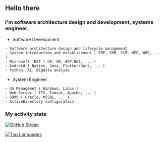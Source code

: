 ## Hello there

### I'm software architecture design and development, systems engineer.

- Software Development
```
- Software architecture design and lifecycle management
- System introduction and establishment ( ERP, CRM, SCM, MES, WMS, ... )
- Microsoft .NET ( C#, VB, ASP.Net, ... )
- Android ( Native, Java, Flutter/Dart, ... )
- Python, AI, Bigdata analyze
```

- System Engineer
```
- OS Managemet ( Windows, Linux )
- Web Server ( IIS, Tomcat, Apache, ... )
- DBMS ( Oracle, MSSQL, ... )
- ActiveDirectory configuration
```

### My activity stats
[![GitHub Streak](http://github-readme-streak-stats.herokuapp.com?user=berealize&theme=dark&background=000000)](https://git.io/streak-stats)

[![Top Languages](https://github-readme-stats.vercel.app/api/top-langs/?username=berealize&layout=compact&theme=vision-friendly-dark)](https://github.com/anuraghazra/github-readme-stats)

<img src="https://komarev.com/ghpvc/?username=berealize&style=flat-square&color=blue" alt=""/>

